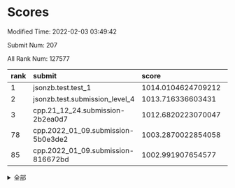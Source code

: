 # Scores

Modified Time: 2022-02-03 03:49:42

Submit Num: 207

All Rank Num: 127577

| rank |               submit               |       score        |       sigma        | pk_num |
| :--- | :--------------------------------- | :----------------- | :----------------- | :----- |
| 1    | jsonzb.test.test_1                 | 1014.0104624709212 | 0.8672030482489146 | 2461   |
| 2    | jsonzb.test.submission_level_4     | 1013.716336603431  | 0.82664128365856   | 2460   |
| 3    | cpp.21_12_24.submission-2b2ea0d7   | 1012.6820223070047 | 0.778938059146322  | 2468   |
| 78   | cpp.2022_01_09.submission-5b0e3de2 | 1003.2870022854058 | 0.7162096664590202 | 2470   |
| 85   | cpp.2022_01_09.submission-816672bd | 1002.991907654577  | 0.7286767641411787 | 2462   |


<details>
<summary>全部</summary>

| rank |                 submit                 |       score        |       sigma        | pk_num |
| :--- | :------------------------------------- | :----------------- | :----------------- | :----- |
| 1    | jsonzb.test.test_1                     | 1014.0104624709212 | 0.8672030482489146 | 2461   |
| 2    | jsonzb.test.submission_level_4         | 1013.716336603431  | 0.82664128365856   | 2460   |
| 3    | cpp.21_12_24.submission-2b2ea0d7       | 1012.6820223070047 | 0.778938059146322  | 2468   |
| 4    | gobigger.level_3.submission_level_3_2  | 1012.6685848825322 | 0.8015324909028178 | 2468   |
| 5    | gobigger.level_3.submission_level_3_29 | 1011.3054073867974 | 0.7879377197376325 | 2464   |
| 6    | gobigger.level_3.submission_level_3_28 | 1011.2481039655349 | 0.8000786021129556 | 2470   |
| 7    | gobigger.level_3.submission_level_3_35 | 1011.2283306576286 | 0.7797847601601485 | 2464   |
| 8    | gobigger.level_3.submission_level_3_40 | 1011.1447799809459 | 0.7909963043885617 | 2465   |
| 9    | gobigger.level_3.submission_level_3_30 | 1010.9568930565963 | 0.7817668613519603 | 2465   |
| 10   | gobigger.level_3.submission_level_3_18 | 1010.840468497411  | 0.7967292116888267 | 2466   |
| 11   | gobigger.level_3.submission_level_3_36 | 1010.8341166107772 | 0.7549362997731256 | 2465   |
| 12   | gobigger.level_3.submission_level_3_46 | 1010.770696402675  | 0.7665469196772644 | 2467   |
| 13   | gobigger.level_3.submission_level_3_25 | 1010.766003891423  | 0.7697417916809528 | 2466   |
| 14   | gobigger.level_3.submission_level_3_1  | 1010.6741393695887 | 0.7669525293997048 | 2461   |
| 15   | gobigger.level_3.submission_level_3_37 | 1010.5818950959272 | 0.7803784842741204 | 2467   |
| 16   | gobigger.level_3.submission_level_3_19 | 1010.5807904192998 | 0.7731981192935006 | 2465   |
| 17   | gobigger.level_3.submission_level_3_16 | 1010.565640021567  | 0.7820188359789683 | 2465   |
| 18   | gobigger.level_3.submission_level_3_32 | 1010.5312761532018 | 0.7927431851400198 | 2469   |
| 19   | gobigger.level_3.submission_level_3_44 | 1010.4710121113483 | 0.747667983206557  | 2461   |
| 20   | gobigger.level_3.submission_level_3_17 | 1010.4349643350565 | 0.7693844918615553 | 2466   |
| 21   | gobigger.level_3.submission_level_3_33 | 1010.4160646604371 | 0.7569211292755379 | 2463   |
| 22   | gobigger.level_3.submission_level_3_45 | 1010.3689942422278 | 0.7604067784810209 | 2469   |
| 23   | gobigger.level_3.submission_level_3_26 | 1010.0887232011472 | 0.7494636890678678 | 2470   |
| 24   | gobigger.level_3.submission_level_3_24 | 1010.0559373580214 | 0.7817980091323223 | 2464   |
| 25   | gobigger.level_3.submission_level_3_14 | 1010.0360972051495 | 0.7673043737313195 | 2465   |
| 26   | gobigger.level_3.submission_level_3_47 | 1009.9733412810886 | 0.7480433948667143 | 2473   |
| 27   | gobigger.level_3.submission_level_3_8  | 1009.9665757550057 | 0.7527220309464442 | 2466   |
| 28   | gobigger.level_3.submission_level_3_6  | 1009.9016210375638 | 0.7524674992857209 | 2462   |
| 29   | gobigger.level_3.submission_level_3_34 | 1009.8678815576437 | 0.7454074025145175 | 2463   |
| 30   | gobigger.level_3.submission_level_3_39 | 1009.8287549520436 | 0.758932127156475  | 2467   |
| 31   | gobigger.level_3.submission_level_3_15 | 1009.8207818506462 | 0.7797412920054978 | 2460   |
| 32   | gobigger.level_3.submission_level_3_10 | 1009.8151551041431 | 0.7456875141353128 | 2467   |
| 33   | gobigger.level_3.submission_level_3_0  | 1009.7781649770222 | 0.7536568164536792 | 2467   |
| 34   | gobigger.level_3.submission_level_3_9  | 1009.727895483071  | 0.7667687041783038 | 2466   |
| 35   | gobigger.level_3.submission_level_3_23 | 1009.6792030324584 | 0.7694531014934797 | 2464   |
| 36   | gobigger.level_3.submission_level_3_22 | 1009.5785497793638 | 0.7518765202371077 | 2464   |
| 37   | gobigger.level_3.submission_level_3_4  | 1009.5769099388483 | 0.7491162773947955 | 2468   |
| 38   | gobigger.level_3.submission_level_3_42 | 1009.5660385861844 | 0.7473174177827269 | 2465   |
| 39   | gobigger.level_3.submission_level_3_5  | 1009.5553084490358 | 0.7763594066133076 | 2464   |
| 40   | gobigger.level_3.submission_level_3_13 | 1009.5294525575217 | 0.7356790466739115 | 2463   |
| 41   | gobigger.level_3.submission_level_3_11 | 1009.509580788519  | 0.7445313716764534 | 2469   |
| 42   | gobigger.level_3.submission_level_3_48 | 1009.4673455977462 | 0.7531362405421443 | 2468   |
| 43   | gobigger.level_3.submission_level_3_12 | 1009.4057295152584 | 0.7531513069797381 | 2466   |
| 44   | gobigger.level_3.submission_level_3_7  | 1009.3543760080294 | 0.7445004764932383 | 2463   |
| 45   | gobigger.level_3.submission_level_3_27 | 1009.3271056292356 | 0.7628961973288204 | 2465   |
| 46   | gobigger.level_3.submission_level_3_20 | 1009.2363473240109 | 0.7620516720733691 | 2469   |
| 47   | gobigger.level_3.submission_level_3_49 | 1009.1931390392035 | 0.7557745354596213 | 2458   |
| 48   | gobigger.level_3.submission_level_3_43 | 1009.0812849135971 | 0.7544743689772834 | 2468   |
| 49   | gobigger.level_3.submission_level_3_38 | 1008.9542838302136 | 0.7569226043725461 | 2462   |
| 50   | gobigger.level_3.submission_level_3_41 | 1008.8748473916852 | 0.7385947300011064 | 2463   |
| 51   | gobigger.level_3.submission_level_3_31 | 1008.7959528062651 | 0.7537452345104485 | 2467   |
| 52   | gobigger.level_3.submission_level_3_3  | 1008.1568064852286 | 0.7420276178837596 | 2466   |
| 53   | gobigger.level_3.submission_level_3_21 | 1007.7685117547625 | 0.7263545481278748 | 2462   |
| 54   | gobigger.level_1.submission_level_1_24 | 1004.9578743359324 | 0.7212835205456349 | 2469   |
| 55   | gobigger.level_1.submission_level_1_32 | 1004.9337630671038 | 0.7270424565118944 | 2464   |
| 56   | gobigger.level_1.submission_level_1_48 | 1004.6621695615795 | 0.7249471864420068 | 2464   |
| 57   | gobigger.level_1.submission_level_1_4  | 1004.4377221753545 | 0.7171537972662793 | 2461   |
| 58   | gobigger.level_1.submission_level_1_17 | 1004.2609967520463 | 0.7122765244233613 | 2465   |
| 59   | gobigger.level_1.submission_level_1_31 | 1004.1343020754917 | 0.7214042300654819 | 2463   |
| 60   | gobigger.level_1.submission_level_1_15 | 1004.124686495861  | 0.7274841459577363 | 2466   |
| 61   | gobigger.level_1.submission_level_1_41 | 1004.0902410795399 | 0.715484198653668  | 2468   |
| 62   | gobigger.level_1.submission_level_1_46 | 1004.0589136658449 | 0.7207704849289457 | 2464   |
| 63   | gobigger.level_1.submission_level_1_0  | 1003.9182049630697 | 0.7180219659085874 | 2463   |
| 64   | gobigger.level_1.submission_level_1_7  | 1003.9031745426047 | 0.7108199867760041 | 2465   |
| 65   | gobigger.level_1.submission_level_1_1  | 1003.8396321319848 | 0.7068409418664477 | 2464   |
| 66   | gobigger.level_1.submission_level_1_42 | 1003.7839802763782 | 0.7136633021281987 | 2468   |
| 67   | gobigger.level_1.submission_level_1_14 | 1003.7669231353137 | 0.7231889950542661 | 2470   |
| 68   | gobigger.level_1.submission_level_1_9  | 1003.7474349718093 | 0.7216217153155546 | 2464   |
| 69   | gobigger.level_1.submission_level_1_29 | 1003.6459795948447 | 0.7112300907071508 | 2466   |
| 70   | gobigger.level_1.submission_level_1_8  | 1003.6049766371876 | 0.7099046789749388 | 2466   |
| 71   | gobigger.level_1.submission_level_1_47 | 1003.5877423664979 | 0.7153803007147295 | 2467   |
| 72   | gobigger.level_1.submission_level_1_12 | 1003.5748321438772 | 0.7158929729303468 | 2465   |
| 73   | gobigger.level_1.submission_level_1_23 | 1003.5374930118145 | 0.7196696326748139 | 2469   |
| 74   | gobigger.level_1.submission_level_1_5  | 1003.5311393803745 | 0.7126970134756792 | 2463   |
| 75   | gobigger.level_1.submission_level_1_36 | 1003.4324377135621 | 0.711383867263401  | 2462   |
| 76   | gobigger.level_1.submission_level_1_34 | 1003.4247127987784 | 0.7061401694581673 | 2469   |
| 77   | gobigger.level_1.submission_level_1_2  | 1003.3611844531023 | 0.7209374805654789 | 2469   |
| 78   | cpp.2022_01_09.submission-5b0e3de2     | 1003.2870022854058 | 0.7162096664590202 | 2470   |
| 79   | gobigger.level_1.submission_level_1_40 | 1003.2661096905994 | 0.7245751675739556 | 2465   |
| 80   | gobigger.level_1.submission_level_1_25 | 1003.239568617311  | 0.7205282687521621 | 2466   |
| 81   | gobigger.level_1.submission_level_1_10 | 1003.2340607289324 | 0.7218425863147652 | 2470   |
| 82   | gobigger.level_1.submission_level_1_39 | 1003.0808905486554 | 0.7269470884366896 | 2463   |
| 83   | gobigger.level_1.submission_level_1_3  | 1003.0506244314959 | 0.7172528417247273 | 2464   |
| 84   | gobigger.level_1.submission_level_1_35 | 1003.0133450569017 | 0.7271621601782633 | 2466   |
| 85   | cpp.2022_01_09.submission-816672bd     | 1002.991907654577  | 0.7286767641411787 | 2462   |
| 86   | gobigger.level_1.submission_level_1_37 | 1002.8447349080831 | 0.7153630522574033 | 2462   |
| 87   | gobigger.level_1.submission_level_1_30 | 1002.7929346506975 | 0.7193234811607936 | 2473   |
| 88   | gobigger.level_1.submission_level_1_38 | 1002.78846818912   | 0.7152834779766544 | 2459   |
| 89   | gobigger.level_1.submission_level_1_28 | 1002.7729276241325 | 0.7124162874036223 | 2467   |
| 90   | gobigger.level_1.submission_level_1_49 | 1002.7021135405455 | 0.7136273641908643 | 2461   |
| 91   | gobigger.level_1.submission_level_1_16 | 1002.694772107318  | 0.7211920178070095 | 2464   |
| 92   | gobigger.level_1.submission_level_1_21 | 1002.6161111496486 | 0.7185232806305132 | 2467   |
| 93   | gobigger.level_1.submission_level_1_18 | 1002.5927436962501 | 0.7204575128039366 | 2464   |
| 94   | gobigger.level_1.submission_level_1_20 | 1002.5647680790595 | 0.7119542704900317 | 2462   |
| 95   | gobigger.level_1.submission_level_1_11 | 1002.5582360440477 | 0.7234026405096001 | 2464   |
| 96   | gobigger.level_1.submission_level_1_27 | 1002.5029189427066 | 0.72281583514585   | 2461   |
| 97   | gobigger.level_1.submission_level_1_26 | 1002.4575207452709 | 0.7116150484708703 | 2470   |
| 98   | gobigger.level_1.submission_level_1_13 | 1002.4560868710264 | 0.7132635056975166 | 2466   |
| 99   | gobigger.level_1.submission_level_1_19 | 1002.4100622839593 | 0.7295552127619214 | 2463   |
| 100  | gobigger.level_1.submission_level_1_43 | 1002.3971229499743 | 0.7215930415791797 | 2461   |
| 101  | gobigger.level_1.submission_level_1_45 | 1002.3733899899314 | 0.7147593798784985 | 2465   |
| 102  | gobigger.level_1.submission_level_1_44 | 1002.1827395167094 | 0.7152555099984907 | 2468   |
| 103  | gobigger.level_1.submission_level_1_22 | 1002.0517122756041 | 0.714053698380613  | 2466   |
| 104  | gobigger.level_1.submission_level_1_33 | 1001.7518656828357 | 0.7058681144796274 | 2463   |
| 105  | gobigger.level_1.submission_level_1_6  | 1001.7101769054551 | 0.7129957333944936 | 2462   |
| 106  | gobigger.random.submission_random_46   | 997.4544155189103  | 0.7029182503721301 | 2466   |
| 107  | gobigger.random.submission_random_38   | 996.903148208134   | 0.7078934923094952 | 2464   |
| 108  | gobigger.random.submission_random_32   | 996.8613370148988  | 0.7033815515767122 | 2465   |
| 109  | gobigger.random.submission_random_12   | 996.7317724887429  | 0.7097425658292449 | 2464   |
| 110  | gobigger.random.submission_random_21   | 996.6656318761735  | 0.7064109248901164 | 2461   |
| 111  | gobigger.random.submission_random_33   | 996.5596194163278  | 0.7115720171034738 | 2466   |
| 112  | gobigger.random.submission_random_22   | 996.5349191645464  | 0.7046551124858317 | 2469   |
| 113  | gobigger.random.submission_random_41   | 996.4881252686118  | 0.7284318944798142 | 2469   |
| 114  | gobigger.random.submission_random_5    | 996.4630363025968  | 0.7070298263812347 | 2469   |
| 115  | gobigger.random.submission_random_31   | 996.4438706251556  | 0.7100979435667565 | 2462   |
| 116  | gobigger.random.submission_random_36   | 996.418795666272   | 0.7154720070713809 | 2464   |
| 117  | gobigger.random.submission_random_45   | 996.3985548148876  | 0.6987104867759085 | 2463   |
| 118  | gobigger.random.submission_random_17   | 996.3114774073122  | 0.7105203476577578 | 2466   |
| 119  | gobigger.random.submission_random_25   | 996.2562395449409  | 0.7037020739586596 | 2460   |
| 120  | gobigger.random.submission_random_49   | 996.1903715514887  | 0.7082395693161612 | 2462   |
| 121  | gobigger.random.submission_random_34   | 996.1457151844689  | 0.7086741823878351 | 2460   |
| 122  | gobigger.random.submission_random_42   | 996.1036689775246  | 0.7225875932072554 | 2465   |
| 123  | gobigger.random.submission_random_9    | 996.1011359004095  | 0.7209774426162394 | 2467   |
| 124  | gobigger.random.submission_random_19   | 996.0092566708365  | 0.6993237750093774 | 2467   |
| 125  | gobigger.random.submission_random_24   | 995.9308265418589  | 0.7073603956628082 | 2469   |
| 126  | gobigger.random.submission_random_6    | 995.9160529996484  | 0.7065564072129602 | 2465   |
| 127  | gobigger.random.submission_random_15   | 995.8272903790657  | 0.7105834853661382 | 2468   |
| 128  | gobigger.random.submission_random_14   | 995.8239331744866  | 0.7165297656981882 | 2470   |
| 129  | gobigger.random.submission_random_47   | 995.799161497769   | 0.7035543273031908 | 2466   |
| 130  | gobigger.random.submission_random_29   | 995.792327635629   | 0.7045897793556769 | 2465   |
| 131  | gobigger.random.submission_random_2    | 995.7907565183613  | 0.7111115728914885 | 2464   |
| 132  | gobigger.random.submission_random_10   | 995.7661012814312  | 0.7090983165852079 | 2465   |
| 133  | gobigger.random.submission_random_30   | 995.7562832514172  | 0.7054218130218728 | 2467   |
| 134  | gobigger.random.submission_random_8    | 995.7294568857201  | 0.7167018514928446 | 2465   |
| 135  | gobigger.random.submission_random_27   | 995.6791533076109  | 0.7145459940469764 | 2463   |
| 136  | gobigger.random.submission_random_16   | 995.6487922285701  | 0.7181700645650395 | 2466   |
| 137  | gobigger.random.submission_random_40   | 995.5619497110438  | 0.7227753561157301 | 2467   |
| 138  | gobigger.random.submission_random_4    | 995.5348254018762  | 0.7221973537813654 | 2469   |
| 139  | gobigger.random.submission_random_35   | 995.4977340458981  | 0.747044155355555  | 2469   |
| 140  | gobigger.random.submission_random_48   | 995.4814729603136  | 0.7025102699566041 | 2469   |
| 141  | gobigger.random.submission_random_28   | 995.4362747766919  | 0.7135746318401252 | 2461   |
| 142  | gobigger.random.submission_random_43   | 995.3758383901547  | 0.71157007181076   | 2466   |
| 143  | gobigger.random.submission_random_44   | 995.2765933386895  | 0.7199162388404231 | 2465   |
| 144  | gobigger.random.submission_random_37   | 995.2619767857606  | 0.7121666157236914 | 2465   |
| 145  | gobigger.random.submission_random_23   | 995.2435100866452  | 0.7114920979374912 | 2465   |
| 146  | gobigger.random.submission_random_13   | 995.1847990847887  | 0.6935935232611147 | 2465   |
| 147  | gobigger.random.submission_random_7    | 995.1243955084956  | 0.7006938790412791 | 2464   |
| 148  | gobigger.random.submission_random_11   | 995.053493320525   | 0.7318714258398707 | 2471   |
| 149  | gobigger.random.submission_random_26   | 995.0383239129167  | 0.6987431907791831 | 2462   |
| 150  | gobigger.random.submission_random_20   | 994.9778324474306  | 0.7214339208671878 | 2461   |
| 151  | gobigger.random.submission_random_18   | 994.8886676103808  | 0.7143778225404953 | 2465   |
| 152  | gobigger.random.submission_random_3    | 994.8649836902872  | 0.7180191083055436 | 2467   |
| 153  | gobigger.random.submission_random_1    | 994.7632097582039  | 0.7152655605239948 | 2464   |
| 154  | gobigger.random.submission_random_39   | 994.3656586284841  | 0.7209029220641548 | 2463   |
| 155  | gobigger.level_2.submission_level_2_31 | 994.295162314437   | 0.7274083331964752 | 2472   |
| 156  | gobigger.level_2.submission_level_2_1  | 993.8049818112895  | 0.71245014921039   | 2469   |
| 157  | gobigger.random.submission_random_0    | 993.7588346219145  | 0.729500735887347  | 2462   |
| 158  | gobigger.level_2.submission_level_2_37 | 993.4890883507501  | 0.7394978224109967 | 2459   |
| 159  | gobigger.level_2.submission_level_2_36 | 993.4557954681386  | 0.7450360997933871 | 2462   |
| 160  | gobigger.level_2.submission_level_2_8  | 993.2939313881499  | 0.7187627427319176 | 2465   |
| 161  | gobigger.level_2.submission_level_2_39 | 993.1987580457536  | 0.7289512394706931 | 2465   |
| 162  | gobigger.level_2.submission_level_2_40 | 993.1081801920305  | 0.7235446695445317 | 2466   |
| 163  | gobigger.level_2.submission_level_2_4  | 993.0314085816394  | 0.7368418246149765 | 2461   |
| 164  | gobigger.level_2.submission_level_2_34 | 992.8615417278676  | 0.7265802483248351 | 2465   |
| 165  | gobigger.level_2.submission_level_2_27 | 992.8216582817771  | 0.7473602707094708 | 2470   |
| 166  | gobigger.level_2.submission_level_2_5  | 992.7820848557038  | 0.720654855013971  | 2459   |
| 167  | gobigger.level_2.submission_level_2_11 | 992.7563096307032  | 0.7441348696207165 | 2470   |
| 168  | gobigger.level_2.submission_level_2_33 | 992.7177552132935  | 0.7462737414921121 | 2464   |
| 169  | gobigger.level_2.submission_level_2_20 | 992.7043421047294  | 0.7358751510447965 | 2461   |
| 170  | gobigger.level_2.submission_level_2_29 | 992.6942709062206  | 0.7541766490266948 | 2467   |
| 171  | gobigger.level_2.submission_level_2_9  | 992.6528945605887  | 0.7450013595429537 | 2465   |
| 172  | gobigger.level_2.submission_level_2_41 | 992.639278201119   | 0.7234099492745824 | 2466   |
| 173  | gobigger.level_2.submission_level_2_23 | 992.5860316035722  | 0.7448986933478726 | 2466   |
| 174  | gobigger.level_2.submission_level_2_10 | 992.5679784487371  | 0.7405212560920189 | 2466   |
| 175  | gobigger.level_2.submission_level_2_24 | 992.517116419354   | 0.7451417144029833 | 2469   |
| 176  | gobigger.level_2.submission_level_2_0  | 992.5115951524658  | 0.7480399886757026 | 2468   |
| 177  | gobigger.level_2.submission_level_2_14 | 992.4423161130106  | 0.7361279463884467 | 2470   |
| 178  | gobigger.level_2.submission_level_2_30 | 992.4037980689158  | 0.7405445788735601 | 2465   |
| 179  | gobigger.level_2.submission_level_2_26 | 992.369291325143   | 0.717325988649473  | 2465   |
| 180  | gobigger.level_2.submission_level_2_16 | 992.3636242858156  | 0.7425088417511069 | 2464   |
| 181  | gobigger.level_2.submission_level_2_35 | 992.1117874592829  | 0.7542421886685243 | 2467   |
| 182  | gobigger.level_2.submission_level_2_17 | 992.0269693772851  | 0.7619785049745688 | 2468   |
| 183  | gobigger.level_2.submission_level_2_19 | 991.981426019208   | 0.7256193624709474 | 2462   |
| 184  | gobigger.level_2.submission_level_2_44 | 991.946418381012   | 0.752702446274294  | 2464   |
| 185  | gobigger.level_2.submission_level_2_6  | 991.9396309742518  | 0.726340879564071  | 2464   |
| 186  | gobigger.level_2.submission_level_2_45 | 991.9103220782465  | 0.7436764260227806 | 2463   |
| 187  | gobigger.level_2.submission_level_2_3  | 991.9022560231743  | 0.7385365840292887 | 2470   |
| 188  | gobigger.level_2.submission_level_2_2  | 991.8662156449075  | 0.7393875648227981 | 2463   |
| 189  | gobigger.level_2.submission_level_2_7  | 991.8624892374676  | 0.7537327313286099 | 2464   |
| 190  | gobigger.level_2.submission_level_2_15 | 991.7677594854564  | 0.7534197741591615 | 2457   |
| 191  | gobigger.level_2.submission_level_2_48 | 991.6787403666913  | 0.755837207492271  | 2465   |
| 192  | gobigger.level_2.submission_level_2_32 | 991.6408584339479  | 0.7479869478875838 | 2466   |
| 193  | gobigger.level_2.submission_level_2_21 | 991.570874685215   | 0.7522063057384873 | 2464   |
| 194  | gobigger.level_2.submission_level_2_28 | 991.5562287581777  | 0.7498152602663899 | 2465   |
| 195  | gobigger.level_2.submission_level_2_49 | 991.4301962586488  | 0.7633103912604762 | 2465   |
| 196  | gobigger.level_2.submission_level_2_18 | 991.3976482011426  | 0.7615209116897824 | 2465   |
| 197  | gobigger.level_2.submission_level_2_43 | 991.3836402477056  | 0.7445692589017993 | 2469   |
| 198  | gobigger.level_2.submission_level_2_22 | 991.3706324500396  | 0.7408943794081053 | 2468   |
| 199  | gobigger.level_2.submission_level_2_42 | 991.3157613049482  | 0.7535687495832755 | 2466   |
| 200  | gobigger.level_2.submission_level_2_38 | 990.8573286850444  | 0.7730109205839624 | 2469   |
| 201  | gobigger.level_2.submission_level_2_13 | 990.7440133912222  | 0.7573945971453195 | 2464   |
| 202  | gobigger.level_2.submission_level_2_25 | 990.7323420612197  | 0.7584913999911895 | 2465   |
| 203  | gobigger.level_2.submission_level_2_46 | 990.5975272059281  | 0.746000471800079  | 2468   |
| 204  | gobigger.level_2.submission_level_2_47 | 990.2904781983674  | 0.7706436806559219 | 2465   |
| 205  | gobigger.level_2.submission_level_2_12 | 990.2435919004016  | 0.7868606776206023 | 2467   |
| 206  | gobigger.none.submission_none_0        | 975.9832043259968  | 1.4663256298419167 | 2464   |
| 207  | gobigger.none.submission_none_1        | 975.9262317287092  | 1.4308981031604981 | 2466   |

</details>